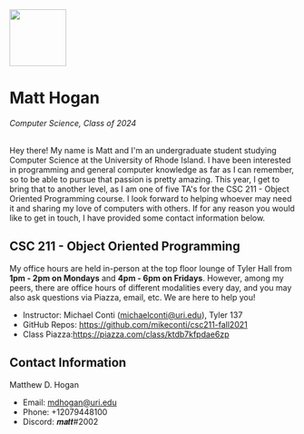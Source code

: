 <img src="https://upload.wikimedia.org/wikipedia/commons/thumb/c/cd/University_of_Rhode_Island_logo.svg/1280px-University_of_Rhode_Island_logo.svg.png" height="100px">
<h1>Matt Hogan</h1>
<i>Computer Science, Class of 2024</i><br><br>
<p>Hey there! My name is Matt and I'm an undergraduate student studying Computer Science at the University of Rhode Island.
I have been interested in programming and general computer knowledge as far as I can remember, so to be able to pursue that passion is pretty amazing.
This year, I get to bring that to another level, as I am one of five TA's for the CSC 211 - Object Oriented Programming course.
I look forward to helping whoever may need it and sharing my love of computers with others.
If for any reason you would like to get in touch, I have provided some contact information below.</p>

<h2>CSC 211 - Object Oriented Programming</h2>

<p>My office hours are held in-person at the top floor lounge of Tyler Hall from <b>1pm - 2pm on Mondays</b> and <b>4pm - 6pm on Fridays</b>.
However, among my peers, there are office hours of different modalities every day, and you may also ask questions via Piazza, email, etc.
We are here to help you!

- Instructor: Michael Conti (michaelconti@uri.edu), Tyler 137<br>
- GitHub Repos: https://github.com/mikeconti/csc211-fall2021<br>
- Class Piazza:https://piazza.com/class/ktdb7kfpdae6zp<br>

<h2>Contact Information</h2>

<p>Matthew D. Hogan</p>

- Email: mdhogan@uri.edu
- Phone: +12079448100
- Discord: 𝒎𝒂𝒕𝒕#2002
